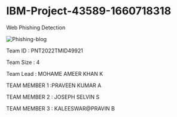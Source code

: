 # IBM-Project-43589-1660718318
Web Phishing Detection

![Phishing-blog](https://user-images.githubusercontent.com/113572257/201697035-c0b53c90-bc15-448e-874f-10e6369b45b7.png)

Team ID : PNT2022TMID49921

Team Size : 4

Team Lead : MOHAME AMEER KHAN K

TEAM MEMBER 1 :PRAVEEN KUMAR A

TEAM MEMBER 2 : JOSEPH SELVIN S

TEAM MEMBER 3 : KALEESWAR@PRAVIN B
